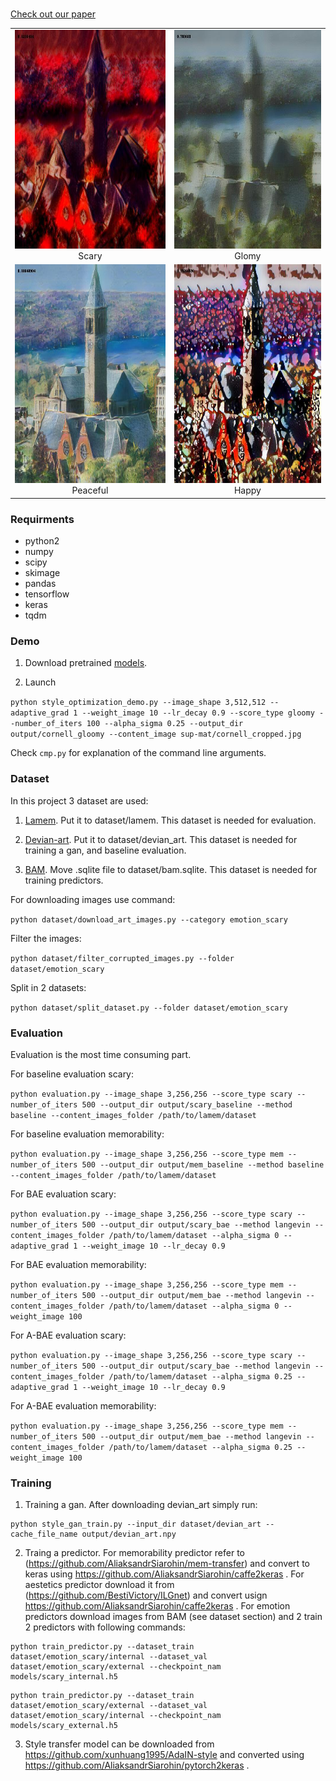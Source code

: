 #

[Check out our paper]()

<p>
  <table>
    <tr>
           <td> <img src="sup-mat/cornell_scary.jpg" width="350" height="350"/> <figcaption align="center">Scary</figcaption> </td>
           <td> <img src="sup-mat/cornell_gloomy.jpg" width="350" height="350"/> <figcaption align="center">Glomy</figcaption> </td>
    </tr>
    <tr>
           <td> <img src="sup-mat/cornell_peaceful.jpg" width="350" height="350"/> <figcaption align="center">Peaceful</figcaption> </td>
           <td> <img src="sup-mat/cornell_happy.jpg" width="350" height="350"/> <figcaption align="center">Happy</figcaption> </td>
    </tr>
  </table>
</p>


### Requirments
* python2
* numpy
* scipy
* skimage
* pandas
* tensorflow
* keras
* tqdm 


### Demo

1. Download pretrained [models](https://yadi.sk/d/PXSo4UkN3WN35P).

2. Launch

```python style_optimization_demo.py --image_shape 3,512,512 --adaptive_grad 1 --weight_image 10 --lr_decay 0.9 --score_type gloomy --number_of_iters 100 --alpha_sigma 0.25 --output_dir output/cornell_gloomy --content_image sup-mat/cornell_cropped.jpg```

Check ```cmp.py``` for explanation of the command line arguments.

### Dataset

In this project 3 dataset are used:

1. [Lamem](http://memorability.csail.mit.edu/download.html). Put it to dataset/lamem. This dataset is needed for evaluation.

2. [Devian-art](https://www.dropbox.com/sh/3obloy1yp21izw3/AAC18wpp0Iuz6RHLzkfxEbt6a?dl=0). Put it to dataset/devian_art. This dataset is needed for training a gan, and baseline evaluation.

3. [BAM](https://bam-dataset.org/#download). Move .sqlite file to dataset/bam.sqlite. This dataset is needed for training predictors.

For downloading images use command:

```python dataset/download_art_images.py --category emotion_scary```

Filter the images:

```python dataset/filter_corrupted_images.py --folder dataset/emotion_scary```

Split in 2 datasets:

```python dataset/split_dataset.py --folder dataset/emotion_scary```


### Evaluation
Evaluation is the most time consuming part.

For baseline evaluation scary:

```python evaluation.py --image_shape 3,256,256 --score_type scary --number_of_iters 500 --output_dir output/scary_baseline --method baseline --content_images_folder /path/to/lamem/dataset```

For baseline evaluation memorability:

```python evaluation.py --image_shape 3,256,256 --score_type mem --number_of_iters 500 --output_dir output/mem_baseline --method baseline --content_images_folder /path/to/lamem/dataset```

For BAE evaluation scary:

```python evaluation.py --image_shape 3,256,256 --score_type scary --number_of_iters 500 --output_dir output/scary_bae --method langevin --content_images_folder /path/to/lamem/dataset --alpha_sigma 0 --adaptive_grad 1 --weight_image 10 --lr_decay 0.9```

For BAE evaluation memorability:

```python evaluation.py --image_shape 3,256,256 --score_type mem --number_of_iters 500 --output_dir output/mem_bae --method langevin --content_images_folder /path/to/lamem/dataset --alpha_sigma 0 --weight_image 100```

For A-BAE evaluation scary:

```python evaluation.py --image_shape 3,256,256 --score_type scary --number_of_iters 500 --output_dir output/scary_bae --method langevin --content_images_folder /path/to/lamem/dataset --alpha_sigma 0.25 --adaptive_grad 1 --weight_image 10 --lr_decay 0.9```

For A-BAE evaluation memorability: 

```python evaluation.py --image_shape 3,256,256 --score_type mem --number_of_iters 500 --output_dir output/mem_bae --method langevin --content_images_folder /path/to/lamem/dataset --alpha_sigma 0.25 --weight_image 100```


### Training

1. Training a gan. After downloading devian_art simply run:

```
python style_gan_train.py --input_dir dataset/devian_art --cache_file_name output/devian_art.npy
```

2. Traing a predictor. For memorability predictor refer to (https://github.com/AliaksandrSiarohin/mem-transfer) and convert to keras using https://github.com/AliaksandrSiarohin/caffe2keras .
For aestetics predictor download it from (https://github.com/BestiVictory/ILGnet) and convert usign https://github.com/AliaksandrSiarohin/caffe2keras . For emotion predictors download images from BAM (see dataset section) and 2 train 2 predictors with following commands:

```
python train_predictor.py --dataset_train dataset/emotion_scary/internal --dataset_val dataset/emotion_scary/external --checkpoint_nam models/scary_internal.h5
```

```
python train_predictor.py --dataset_train dataset/emotion_scary/external --dataset_val dataset/emotion_scary/internal --checkpoint_nam models/scary_external.h5
```

3. Style transfer model can be downloaded from https://github.com/xunhuang1995/AdaIN-style and converted using https://github.com/AliaksandrSiarohin/pytorch2keras .



